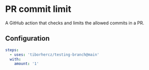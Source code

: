 # PR commit limit

A GitHub action that checks and limits the allowed commits in a PR.

## Configuration

```yml
steps:
  - uses: 'tiborhercz/testing-branch@main'
  with:
    amount: '1'
```
